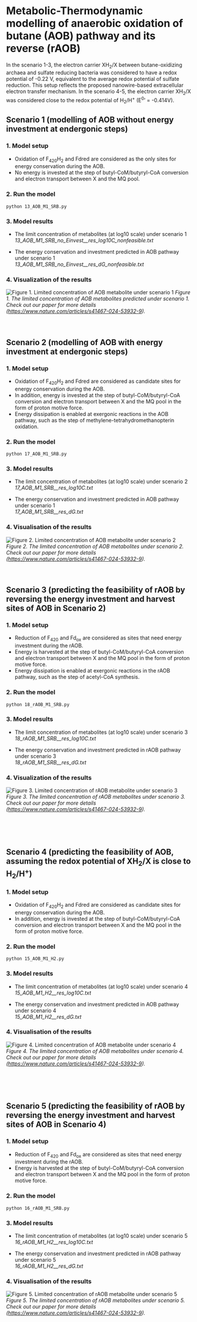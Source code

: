 # Metabolic-Thermodynamic modelling of anaerobic oxidation of butane (AOB) pathway and its reverse (rAOB)

In the scenario 1-3, the electron carrier XH<sub>2</sub>/X between butane-oxidizing archaea and sulfate reducing bacteria was considered to have a redox potential of -0.22 V, equivalent to the average redox potential of sulfate reduction. This setup reflects the proposed nanowire-based extracellular electron transfer mechanism. In the scenario 4-5, the electron carrier XH<sub>2</sub>/X was considered close to the redox potential of H<sub>2</sub>/H<sup>+</sup> (E<sup>0</sup>’ = -0.414V).


## Scenario 1 (modelling of AOB without energy investment at endergonic steps)

### 1. Model setup
* Oxidation of F<sub>420</sub>H<sub>2</sub> and Fdred are considered as the only sites for energy conservation during the AOB.
* No energy is invested at the step of butyl-CoM/butyryl-CoA conversion and electron transport between X and the MQ pool.

### 2. Run the model
```
python 13_AOB_M1_SRB.py  
```

### 3. Model results
* The limit concentration of metabolites (at log10 scale) under scenario 1<br />
	*13_AOB_M1_SRB_no_Einvest__res_log10C_nonfeasible.txt*

* The energy conservation and investment predicted in AOB pathway under scenario 1 <br />
	*13_AOB_M1_SRB_no_Einvest__res_dG_nonfeasible.txt*

### 4. Visualization of the results
![Figure 1. Limited concentration of AOB metabolite under scenario 1](https://github.com/SongCanChen11/BackFluxDuringAOB/blob/main/MetabolicModel/13_AOB_github.png)
*Figure 1. The limited concentration of AOB metabolites predicted under scenario 1. Check out our paper for more details (https://www.nature.com/articles/s41467-024-53932-9).*
<br />
<br />
<br />


## Scenario 2 (modelling of AOB with energy investment at endergonic steps)

### 1. Model setup
* Oxidation of F<sub>420</sub>H<sub>2</sub> and Fdred are considered as candidate sites for energy conservation during the AOB.
* In addition, energy is invested at the step of butyl-CoM/butyryl-CoA conversion and electron transport between X and the MQ pool in the form of proton motive force.
* Energy dissipation is enabled at exergonic reactions in the AOB pathway, such as the step of methylene-tetrahydromethanopterin oxidation.

### 2. Run the model
```
python 17_AOB_M1_SRB.py  
```

### 3. Model results
* The limit concentration of metabolites (at log10 scale) under scenario 2<br />
	*17_AOB_M1_SRB__res_log10C.txt*

* The energy conservation and investment predicted in AOB pathway under scenario 1 <br />
	*17_AOB_M1_SRB__res_dG.txt*


### 4. Visualisation of the results
![Figure 2. Limited concentration of AOB metabolite under scenario 2](https://github.com/SongCanChen11/BackFluxDuringAOB/blob/main/MetabolicModel/17_AOB_github.png)
*Figure 2. The limited concentration of AOB metabolites under scenario 2. Check out our paper for more details (https://www.nature.com/articles/s41467-024-53932-9).*
<br />
<br />
<br />


## Scenario 3 (predicting the feasibility of rAOB by reversing the energy investment and harvest sites of AOB in Scenario 2)

### 1. Model setup
* Reduction of F<sub>420</sub> and Fd<sub>ox</sub> are considered as sites that need energy investment during the rAOB.
* Energy is harvested at the step of butyl-CoM/butyryl-CoA conversion and electron transport between X and the MQ pool in the form of proton motive force.
* Energy dissipation is enabled at exergonic reactions in the rAOB pathway, such as the step of acetyl-CoA synthesis.

### 2. Run the model
```
python 18_rAOB_M1_SRB.py  
```

### 3. Model results
* The limit concentration of metabolites (at log10 scale) under scenario 3<br />
	*18_rAOB_M1_SRB__res_log10C.txt*

* The energy conservation and investment predicted in rAOB pathway under scenario 3 <br />
	*18_rAOB_M1_SRB__res_dG.txt*

### 4. Visualization of the results
![Figure 3. Limited concentration of rAOB metabolite under scenario 3](https://github.com/SongCanChen11/BackFluxDuringAOB/blob/main/MetabolicModel/18_rAOB_github.png)
*Figure 3. The limited concentration of rAOB metabolites under scenario 3. Check out our paper for more details (https://www.nature.com/articles/s41467-024-53932-9).*

<br />
<br />
<br />
    

## Scenario 4 (predicting the feasibility of AOB, assuming the redox potential of XH<sub>2</sub>/X is close to H<sub>2</sub>/H<sup>+</sup>)

### 1. Model setup
* Oxidation of F<sub>420</sub>H<sub>2</sub> and Fdred are considered as candidate sites for energy conservation during the AOB.
* In addition, energy is invested at the step of butyl-CoM/butyryl-CoA conversion and electron transport between X and the MQ pool in the form of proton motive force.


### 2. Run the model
```
python 15_AOB_M1_H2.py
```

### 3. Model results
* The limit concentration of metabolites (at log10 scale) under scenario 4 <br />
	*15_AOB_M1_H2__res_log10C.txt*

* The energy conservation and investment predicted in AOB pathway under scenario 4 <br />
	*15_AOB_M1_H2__res_dG.txt*
 
### 4. Visualisation of the results
![Figure 4. Limited concentration of AOB metabolite under scenario 4](https://github.com/SongCanChen11/BackFluxDuringAOB/blob/main/MetabolicModel/15_AOB_log10C_github.png)
*Figure 4. The limited concentration of AOB metabolites under scenario 4. Check out our paper for more details (https://www.nature.com/articles/s41467-024-53932-9).*


<br />
<br />
<br />

## Scenario 5 (predicting the feasibility of rAOB by reversing the energy investment and harvest sites of AOB in Scenario 4)

### 1. Model setup
* Reduction of F<sub>420</sub> and Fd<sub>ox</sub> are considered as sites that need energy investment during the rAOB.
* Energy is harvested at the step of butyl-CoM/butyryl-CoA conversion and electron transport between X and the MQ pool in the form of proton motive force.


### 2. Run the model
```
python 16_rAOB_M1_SRB.py  
```

### 3. Model results
* The limit concentration of metabolites (at log10 scale) under scenario 5<br />
	*16_rAOB_M1_H2__res_log10C.txt*

* The energy conservation and investment predicted in rAOB pathway under scenario 5 <br />
	*16_rAOB_M1_H2__res_dG.txt*

### 4. Visualisation of the results
![Figure 5. Limited concentration of rAOB metabolite under scenario 5](https://github.com/SongCanChen11/BackFluxDuringAOB/blob/main/MetabolicModel/16_rAOB_log10C_github.png)
*Figure 5. The limited concentration of rAOB metabolites under scenario 5. Check out our paper for more details (https://www.nature.com/articles/s41467-024-53932-9).*

<br />
<br />
<br />





